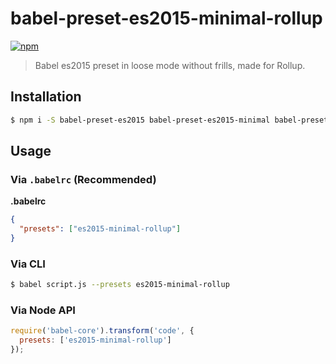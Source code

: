 # babel-preset-es2015-minimal-rollup

[![npm](https://img.shields.io/npm/v/babel-preset-es2015-minimal-rollup.svg)](http://npm.im/babel-preset-es2015-minimal-rollup)

> Babel es2015 preset in loose mode without frills, made for Rollup.


## Installation

```sh
$ npm i -S babel-preset-es2015 babel-preset-es2015-minimal babel-preset-es2015-minimal-rollup
```


## Usage

### Via `.babelrc` (Recommended)

**.babelrc**

```json
{
  "presets": ["es2015-minimal-rollup"]
}
```

### Via CLI

```sh
$ babel script.js --presets es2015-minimal-rollup
```

### Via Node API

```javascript
require('babel-core').transform('code', {
  presets: ['es2015-minimal-rollup']
});
```

